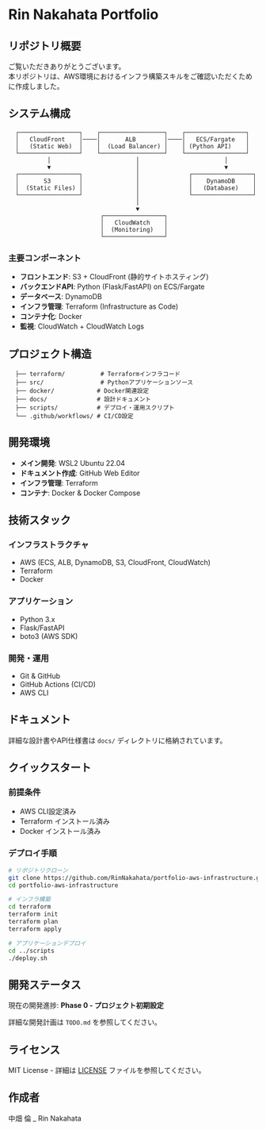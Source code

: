   # Rin Nakahata Portfolio



  ##  リポジトリ概要
  ご覧いただきありがとうございます。  
  本リポジトリは、AWS環境におけるインフラ構築スキルをご確認いただくために作成しました。



  ##  システム構成
```
  ┌─────────────────┐    ┌──────────────────┐    ┌─────────────────┐
  │   CloudFront    │────│       ALB        │────│   ECS/Fargate   │
  │   (Static Web)  │    │  (Load Balancer) │    │ (Python API)    │
  └─────────────────┘    └──────────────────┘    └─────────────────┘
           │                        │                        │
           ▼                        │                        ▼
  ┌─────────────────┐               │              ┌─────────────────┐
  │       S3        │               │              │    DynamoDB     │
  │  (Static Files) │               │              │   (Database)    │
  └─────────────────┘               │              └─────────────────┘
                                    │
                                    ▼
                          ┌─────────────────┐
                          │   CloudWatch    │
                          │  (Monitoring)   │
                          └─────────────────┘
```


  ### 主要コンポーネント
  - **フロントエンド**: S3 + CloudFront (静的サイトホスティング)
  - **バックエンドAPI**: Python (Flask/FastAPI) on ECS/Fargate
  - **データベース**: DynamoDB
  - **インフラ管理**: Terraform (Infrastructure as Code)
  - **コンテナ化**: Docker
  - **監視**: CloudWatch + CloudWatch Logs



  ##  プロジェクト構造
```
  ├── terraform/          # Terraformインフラコード
  ├── src/                # Pythonアプリケーションソース
  ├── docker/            # Docker関連設定
  ├── docs/              # 設計ドキュメント
  ├── scripts/           # デプロイ・運用スクリプト
  └── .github/workflows/ # CI/CD設定
```



  ##  開発環境

  - **メイン開発**: WSL2 Ubuntu 22.04
  - **ドキュメント作成**: GitHub Web Editor
  - **インフラ管理**: Terraform
  - **コンテナ**: Docker & Docker Compose



  ##  技術スタック

  ### インフラストラクチャ
  - AWS (ECS, ALB, DynamoDB, S3, CloudFront, CloudWatch)
  - Terraform
  - Docker

  ### アプリケーション
  - Python 3.x
  - Flask/FastAPI
  - boto3 (AWS SDK)

  ### 開発・運用
  - Git & GitHub
  - GitHub Actions (CI/CD)
  - AWS CLI



  ##  ドキュメント

  詳細な設計書やAPI仕様書は `docs/` ディレクトリに格納されています。

  ##  クイックスタート

  ### 前提条件
  - AWS CLI設定済み
  - Terraform インストール済み
  - Docker インストール済み

  ### デプロイ手順
  ```bash
  # リポジトリクローン
  git clone https://github.com/RinNakahata/portfolio-aws-infrastructure.git
  cd portfolio-aws-infrastructure

  # インフラ構築
  cd terraform
  terraform init
  terraform plan
  terraform apply

  # アプリケーションデプロイ
  cd ../scripts
  ./deploy.sh
```


##  開発ステータス

現在の開発進捗: **Phase 0 - プロジェクト初期設定**

詳細な開発計画は `TODO.md` を参照してください。

##  ライセンス

MIT License - 詳細は [LICENSE](LICENSE) ファイルを参照してください。

##  作成者

中畑 倫 _ Rin Nakahata
